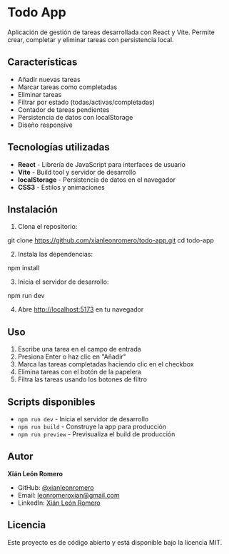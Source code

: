 # Todo App

Aplicación de gestión de tareas desarrollada con React y Vite. Permite crear, completar y eliminar tareas con persistencia local.

## Características

- Añadir nuevas tareas
- Marcar tareas como completadas
- Eliminar tareas
- Filtrar por estado (todas/activas/completadas)
- Contador de tareas pendientes
- Persistencia de datos con localStorage
- Diseño responsive

## Tecnologías utilizadas

- **React** - Librería de JavaScript para interfaces de usuario
- **Vite** - Build tool y servidor de desarrollo
- **localStorage** - Persistencia de datos en el navegador
- **CSS3** - Estilos y animaciones

## Instalación

1. Clona el repositorio:

git clone https://github.com/xianleonromero/todo-app.git
cd todo-app

2. Instala las dependencias:

npm install

3. Inicia el servidor de desarrollo:

npm run dev

4. Abre [http://localhost:5173](http://localhost:5173) en tu navegador

## Uso

1. Escribe una tarea en el campo de entrada
2. Presiona Enter o haz clic en "Añadir"
3. Marca las tareas completadas haciendo clic en el checkbox
4. Elimina tareas con el botón de la papelera
5. Filtra las tareas usando los botones de filtro

## Scripts disponibles

- `npm run dev` - Inicia el servidor de desarrollo
- `npm run build` - Construye la app para producción
- `npm run preview` - Previsualiza el build de producción

## Autor

**Xián León Romero**
- GitHub: [@xianleonromero](https://github.com/xianleonromero)
- Email: leonromeroxian@gmail.com
- LinkedIn: [Xián León Romero](https://www.linkedin.com/in/xián-león-romero-7a57b7352/)

## Licencia

Este proyecto es de código abierto y está disponible bajo la licencia MIT.
